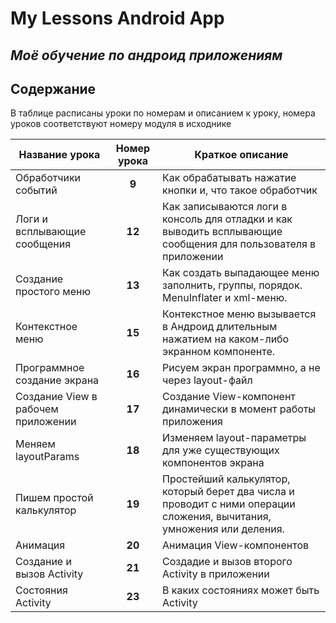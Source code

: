 # My Lessons Android App
## _Моё обучение по андроид приложениям_

## Содержание

В таблице расписаны уроки по номерам и описанием к уроку, номера уроков соответствуют номеру модуля в исходнике

| Название урока                     | Номер урока | Краткое описание                                                                                                       |
|------------------------------------|:-----------:|------------------------------------------------------------------------------------------------------------------------|
| Обработчики событий                |    **9**    | Как обрабатывать нажатие кнопки и, что такое обработчик                                                                |
| Логи и всплывающие сообщения       |   **12**    | Как записываются логи в консоль для отладки и как выводить всплывающие сообщения для пользователя в приложении         |
| Создание простого меню             |   **13**    | Как создать выпадающее меню заполнить, группы, порядок. MenuInflater и xml-меню.                                       |
| Контекстное меню                   |   **15**    | Контекстное меню вызывается в Андроид длительным нажатием на каком-либо экранном компоненте.                           |
| Программное создание экрана        |   **16**    | Рисуем экран программно, а не через layout-файл                                                                        |
| Создание View в рабочем приложении |   **17**    | Создание View-компонент динамически в момент работы приложения                                                         |
| Меняем layoutParams                |   **18**    | Изменяем layout-параметры для уже существующих компонентов экрана                                                      |
| Пишем простой калькулятор          |   **19**    | Простейший калькулятор, который берет два числа и проводит с ними операции сложения, вычитания, умножения или деления. |
| Анимация                           |   **20**    | Анимация View-компонентов                                                                                              |
| Создание и вызов Activity          |   **21**    | Создадие и вызов второго Activity в приложении                                                                         |
| Состояния Activity                 |   **23**    | В каких состояниях может быть Activity                                                                                 |